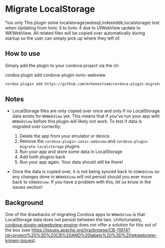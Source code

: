 # Migrate LocalStorage
*ios only
This plugin solve localstorage(websql,indexeddb,localstorage) lost when Updating from Ionic 3 to Ionic 4 
due to UIWebView update to  WKWebView.
All related files will be copied over automatically during startup so the user can simply pick up where they left of.


## How to use

Simply add the plugin to your cordova project via the cli:

cordoa plugin add cordova-plugin-ionic-webview
```sh
cordoa plugin add https://github.com/mrhonestsam/cordova-plugin-migrate-localstorage
```

## Notes

- LocalStorage files are only copied over once and only if no LocalStorage data exists for `WKWebView`
yet. This means that if you've run your app with `WKWebView` before this plugin will likely not work.
To test if data is migrated over correctly:
    1. Delete the app from your emulator or device
    2. Remove the `cordova-plugin-ionic-webview` and `cordova-plugin-migrate-localstorage` plugins
    3. Run your app and store some data in LocalStorage
    4. Add both plugins back
    5. Run your app again. Your data should still be there!

- Once the data is copied over, it is not being synced back to `UIWebView` so any changes done in
`WKWebView` will not persist should you ever move back to `UIWebView`. If you have a problem with this,
let us know in the issues section!

## Background

One of the drawbacks of migrating Cordova apps to `WKWebView` is that LocalStorage data does
not persist between the two. Unfortunately,
[cordova-plugin-wkwebview-engine](https://github.com/apache/cordova-plugin-wkwebview-engine)
does not offer a solution for this out of the box (see
https://issues.apache.org/jira/browse/CB-11974?jql=project%20%3D%20CB%20AND%20labels%20%3D%20wkwebview-known-issues).
